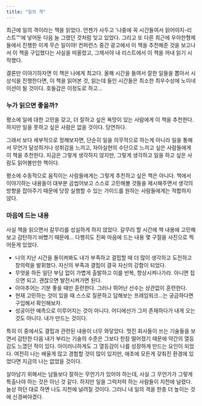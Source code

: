 ```yaml
---
title: "일의 격"
---
```


최근에 일의 격이라는 책을 읽었다. 언젠가 사두고 '나중에 꼭 시간들여서 읽어야지-리스트™️'에 넣어둔 다음 늘 그랬던 것처럼 잊고 있었다. 그리고 또 다른 최근에 우아한형제들에서 진행한 이게 무슨 일이야! 컨퍼런스 중간 광고에서 이 책을 추천해준 것을 보고나서 이 책을 구입했다는 사실을 떠올렸고, 그제서야 내 리스트에서 이 책을 꺼내 읽기 시작했다.

결론만 이야기하자면 이 책은 나에게 최고다. 올해 시간을 들여서 잘한 일들을 뽑아서 시상식을 진행한다면, 이 책을 읽어본 것, 읽는데 들인 시간들은 최소한 최우수상에 노미네이션이 될 것이다. 호들갑은 이정도로 하고...

### 누가 읽으면 좋을까?

평소에 일에 대한 고민을 갖고, 더 잘하고 싶은 욕망이 있는 사람에게 이 책을 추천한다. 하지만 일을 못하고 싶은 사람은 없을 것이다. 당연하다.

그래서 보다 세부적으로 정해보자면, 단순히 일을 의무적으로 하는게 아니라 일을 통해서 무언가 달성하거나 성취감을 느끼고, 자아실현의 수단으로 느끼고 싶은 사람들에게 이 책을 추천한다. 지금은 그렇게 생각하지 않지만, 그렇게 생각하고 일을 하고 싶은 사람도 읽어볼만한 책이다.

평소에 수동적으로 움직이는 사람들에게는 그렇게 추천하고 싶은 책은 아니다. 책에서 이야기하는 내용들이 대부분 곱씹어보고 스스로 고민해볼 것들을 제시해주면서 생각의 방향을 잡아주기 때문에 당장 실행할 수 있는 가이드를 원하는 사람들에게는 적합하지 않다.

### 마음에 드는 내용

사실 책을 읽으면서 갈무리를 성실하게 하지 않았다. 갈무리 할 시간에 책 내용에 고민해보고 감탄하기 바빴기 때문에... 다행히도 진짜 마음에 드는 내용 몇 구절을 사진으로 찍어둔게 있었다.

* 나의 지난 시간을 돌이켜봐도 내가 부족하고 결핍할 때 더 많이 생각하고 도전하고 창의력을 발휘했다. 자신의 부족과 결핍이 결국 자신의 강함이 되었다.
* 무엇을 하든 일단 부담 없이 가볍게 출발하고 이를 반복, 향상시켜나가라. 아니면 접으면 되고. 괜찮으면 발전시켜가면 된다.
* 아마추어는 기분 좋을 때만 훈련한다. 그러나 뛰어난 선수는 상관없이 훈련한다.
* 현재 고민하는 것이 있을 때 스스로 질문하고 답해보는 프레임워크...는 궁금하다면 구입해서 확인해보자.
* 성공이란 예측으로 이루어지는 것이 아니다. 어디에선가 그저 존재하다가 내게 오는 것도 아니다. 내가 만드는 것이다.

특히 이 중에서도 결핍과 관련된 내용이 너무 와닿았다. 멋진 회사들이 쓰는 기술들을 보면서 감탄한 다음 내가 부리는 기술의 수준은 그보다 한참 떨어졌기 때문에 약간의 열등감도 느꼈던 적이 있다. 아이러니하게도 그 열등감이 나를 성장하게 만드는 요인이 되었다. 여전히 나는 배울게 많고 경험할 것이 많이 있지만, 애초에 모든게 갖춰진 환경에 있었다면 지금의 나는 없었을 것이다.

살아남기 위해서는 남들보다 잘하는 무언가가 있어야 하는데, 사실 그 무언가가 그렇게 특출나야 하는 것은 아닌 것 같다. 하지만 일을 그럭저럭 하는 사람들이 지천에 널렸다. 늘상 하던 대로 하면 나도 지천에 널려질 것이다. 그러니 내 일의 격을 한층 더 높이는 것에 신경써야겠다.